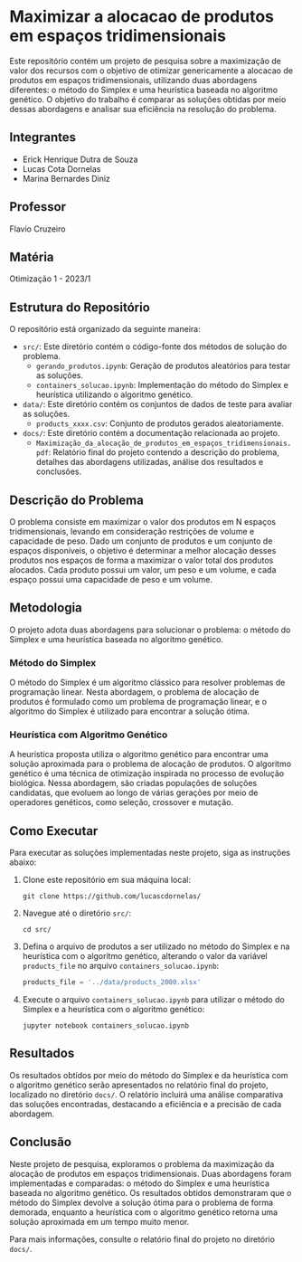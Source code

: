 # Maximizar a alocacao de produtos em espaços tridimensionais

Este repositório contém um projeto de pesquisa sobre a maximização de valor dos recursos com o objetivo de otimizar genericamente a alocacao de produtos em espaços tridimensionais, utilizando duas abordagens diferentes: o método do Simplex e uma heurística baseada no algoritmo genético. O objetivo do trabalho é comparar as soluções obtidas por meio dessas abordagens e analisar sua eficiência na resolução do problema.

## Integrantes

- Erick Henrique Dutra de Souza
- Lucas Cota Dornelas
- Marina Bernardes Diniz

## Professor

Flavio Cruzeiro

## Matéria

Otimização 1 - 2023/1

## Estrutura do Repositório

O repositório está organizado da seguinte maneira:

- `src/`: Este diretório contém o código-fonte dos métodos de solução do problema.
  - `gerando_produtos.ipynb`: Geração de produtos aleatórios para testar as soluções.
  - `containers_solucao.ipynb`: Implementação do método do Simplex e heurística utilizando o algoritmo genético.
- `data/`: Este diretório contém os conjuntos de dados de teste para avaliar as soluções.
  - `products_xxxx.csv`: Conjunto de produtos gerados aleatoriamente.
- `docs/`: Este diretório contém a documentação relacionada ao projeto.
  - `Maximização_da_alocação_de_produtos_em_espaços_tridimensionais.pdf`: Relatório final do projeto contendo a descrição do problema, detalhes das abordagens utilizadas, análise dos resultados e conclusões.

## Descrição do Problema

O problema consiste em maximizar o valor dos produtos em N espaços tridimensionais, levando em consideração restrições de volume e capacidade de peso. Dado um conjunto de produtos e um conjunto de espaços disponíveis, o objetivo é determinar a melhor alocação desses produtos nos espaços de forma a maximizar o valor total dos produtos alocados. Cada produto possui um valor, um peso e um volume, e cada espaço possui uma capacidade de peso e um volume.

## Metodologia

O projeto adota duas abordagens para solucionar o problema: o método do Simplex e uma heurística baseada no algoritmo genético.

### Método do Simplex

O método do Simplex é um algoritmo clássico para resolver problemas de programação linear. Nesta abordagem, o problema de alocação de produtos é formulado como um problema de programação linear, e o algoritmo do Simplex é utilizado para encontrar a solução ótima.

### Heurística com Algoritmo Genético

A heurística proposta utiliza o algoritmo genético para encontrar uma solução aproximada para o problema de alocação de produtos. O algoritmo genético é uma técnica de otimização inspirada no processo de evolução biológica. Nessa abordagem, são criadas populações de soluções candidatas, que evoluem ao longo de várias gerações por meio de operadores genéticos, como seleção, crossover e mutação.

## Como Executar

Para executar as soluções implementadas neste projeto, siga as instruções abaixo:

1. Clone este repositório em sua máquina local:

   ```
   git clone https://github.com/lucascdornelas/
   ```

2. Navegue até o diretório `src/`:

   ```
   cd src/
   ```

3. Defina o arquivo de produtos a ser utilizado no método do Simplex e na heurística com o algoritmo genético, alterando o valor da variável `products_file` no arquivo `containers_solucao.ipynb`:

   ```python
   products_file = '../data/products_2000.xlsx'
   ```

4. Execute o arquivo `containers_solucao.ipynb` para utilizar o método do Simplex e a heurística com o algoritmo genético:

   ```
   jupyter notebook containers_solucao.ipynb
   ```

## Resultados

Os resultados obtidos por meio do método do Simplex e da heurística com o algoritmo genético serão apresentados no relatório final do projeto, localizado no diretório `docs/`. O relatório incluirá uma análise comparativa das soluções encontradas, destacando a eficiência e a precisão de cada abordagem.

## Conclusão

Neste projeto de pesquisa, exploramos o problema da maximização da alocação de produtos em espaços tridimensionais. Duas abordagens foram implementadas e comparadas: o método do Simplex e uma heurística baseada no algoritmo genético. Os resultados obtidos demonstraram que o método do Simplex devolve a solução ótima para o problema de forma demorada, enquanto a heurística com o algoritmo genético retorna uma solução aproximada em um tempo muito menor.

Para mais informações, consulte o relatório final do projeto no diretório `docs/`.

